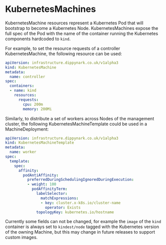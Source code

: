 # KubernetesMachines

KubernetesMachine resources represent a Kubernetes Pod that will bootstrap to become a Kubernetes
Node. KubernetesMachines expose the full spec of the Pod with the name of the container running the
Kubernetes components hardcoded to `kind`.

For example, to set the resource requests of a controller KubernetesMachine, the following resource
can be used:

```yaml
apiVersion: infrastructure.dippynark.co.uk/v1alpha3
kind: KubernetesMachine
metadata:
  name: controller
spec:
  containers:
  - name: kind
    resources:
      requests:
        cpu: 200m
        memory: 200Mi
```

Similarly, to distribute a set of workers across Nodes of the management cluster, the following
KubernetesMachineTemplate could be used in a MachineDeployment:

```yaml
apiVersion: infrastructure.dippynark.co.uk/v1alpha3
kind: KubernetesMachineTemplate
metadata:
  name: worker
spec:
  template:
    spec:
      affinity:
        podAntiAffinity:
          preferredDuringSchedulingIgnoredDuringExecution:
          - weight: 100
            podAffinityTerm:
              labelSelector:
                matchExpressions:
                - key: cluster.x-k8s.io/cluster-name
                  operator: Exists
              topologyKey: kubernetes.io/hostname
```

Currently some fields can not be changed, for example the `image` of the `kind` container is always
set to `kindest/node` tagged with the Kubernetes version of the owning Machine, but this may change
in future releases to support custom images.
